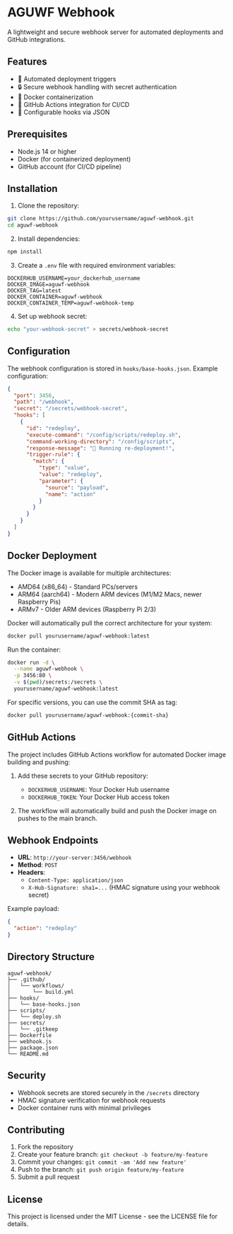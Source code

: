 # AGUWF Webhook

A lightweight and secure webhook server for automated deployments and GitHub integrations.

## Features

- 🚀 Automated deployment triggers
- 🔒 Secure webhook handling with secret authentication
- 🐳 Docker containerization
- 🔄 GitHub Actions integration for CI/CD
- 📁 Configurable hooks via JSON

## Prerequisites

- Node.js 14 or higher
- Docker (for containerized deployment)
- GitHub account (for CI/CD pipeline)

## Installation

1. Clone the repository:
```bash
git clone https://github.com/yourusername/aguwf-webhook.git
cd aguwf-webhook
```

2. Install dependencies:
```bash
npm install
```

3. Create a `.env` file with required environment variables:
```env
DOCKERHUB_USERNAME=your_dockerhub_username
DOCKER_IMAGE=aguwf-webhook
DOCKER_TAG=latest
DOCKER_CONTAINER=aguwf-webhook
DOCKER_CONTAINER_TEMP=aguwf-webhook-temp
```

4. Set up webhook secret:
```bash
echo "your-webhook-secret" > secrets/webhook-secret
```

## Configuration

The webhook configuration is stored in `hooks/base-hooks.json`. Example configuration:

```json
{
  "port": 3456,
  "path": "/webhook",
  "secret": "/secrets/webhook-secret",
  "hooks": [
    {
      "id": "redeploy",
      "execute-command": "/config/scripts/redeploy.sh",
      "command-working-directory": "/config/scripts",
      "response-message": "🚀 Running re-deployment!",
      "trigger-rule": {
        "match": {
          "type": "value",
          "value": "redeploy",
          "parameter": {
            "source": "payload",
            "name": "action"
          }
        }
      }
    }
  ]
}
```

## Docker Deployment

The Docker image is available for multiple architectures:
- AMD64 (x86_64) - Standard PCs/servers
- ARM64 (aarch64) - Modern ARM devices (M1/M2 Macs, newer Raspberry Pis)
- ARMv7 - Older ARM devices (Raspberry Pi 2/3)

Docker will automatically pull the correct architecture for your system:
```bash
docker pull yourusername/aguwf-webhook:latest
```

Run the container:
```bash
docker run -d \
  --name aguwf-webhook \
  -p 3456:80 \
  -v $(pwd)/secrets:/secrets \
  yourusername/aguwf-webhook:latest
```

For specific versions, you can use the commit SHA as tag:
```bash
docker pull yourusername/aguwf-webhook:{commit-sha}
```

## GitHub Actions

The project includes GitHub Actions workflow for automated Docker image building and pushing:

1. Add these secrets to your GitHub repository:
   - `DOCKERHUB_USERNAME`: Your Docker Hub username
   - `DOCKERHUB_TOKEN`: Your Docker Hub access token

2. The workflow will automatically build and push the Docker image on pushes to the main branch.

## Webhook Endpoints

- **URL**: `http://your-server:3456/webhook`
- **Method**: `POST`
- **Headers**:
  - `Content-Type: application/json`
  - `X-Hub-Signature: sha1=...` (HMAC signature using your webhook secret)

Example payload:
```json
{
  "action": "redeploy"
}
```

## Directory Structure

```
aguwf-webhook/
├── .github/
│   └── workflows/
│       └── build.yml
├── hooks/
│   └── base-hooks.json
├── scripts/
│   └── deploy.sh
├── secrets/
│   └── .gitkeep
├── Dockerfile
├── webhook.js
├── package.json
└── README.md
```

## Security

- Webhook secrets are stored securely in the `/secrets` directory
- HMAC signature verification for webhook requests
- Docker container runs with minimal privileges

## Contributing

1. Fork the repository
2. Create your feature branch: `git checkout -b feature/my-feature`
3. Commit your changes: `git commit -am 'Add new feature'`
4. Push to the branch: `git push origin feature/my-feature`
5. Submit a pull request

## License

This project is licensed under the MIT License - see the LICENSE file for details.
